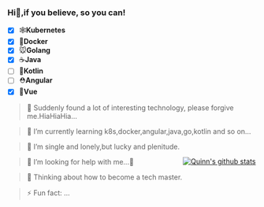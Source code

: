 ### Hi👋,if you believe, so you can!
<!--
**ZhihaoQuinn/ZhihaoQuinn** is a ✨ _special_ ✨ repository because its `README.md` (this file) appears on your GitHub profile.
-->
+ [X] 🕸**Kubernetes**
+ [X] 🐳**Docker**
+ [X] 🐭**Golang**
+ [X] ☕️**Java**
+ [ ] 🍬**Kotlin**
+ [ ] ⛑**Angular**
+ [X] 🔰**Vue**

<!--
![ZhihaoQuinn github stats](https://github-readme-stats.vercel.app/api?username=ZhihaoQuinn&show_icons=true&theme=buefy)
![ZhihaoQuinn github stats](https://github-readme-stats.vercel.app/api?username=ZhihaoQuinn&show_icons=true&title_color=fff&icon_color=79ff97&text_color=9f9f9f&bg_color=151515)
-->
> 🔭 Suddenly found a lot of interesting technology, please forgive me.HiaHiaHia...

> 🌱 I’m currently learning k8s,docker,angular,java,go,kotlin and so on...

> 👯 I’m single and lonely,but lucky and plenitude.

> 🤔 I’m looking for help with me...🤪

> 💬 Thinking about how to become a tech master.

> ⚡ Fun fact: ...

<a href="https://github-readme-stats.vercel.app/api?username=ZhihaoQuinn&show_icons=true&theme=buefy" style="float: right;margin-top: -20%;" class="custom">
  <img align="center" src="https://github-readme-stats.vercel.app/api?username=ZhihaoQuinn&show_icons=true&theme=buefy" alt="Quinn's github stats" />
</a>
